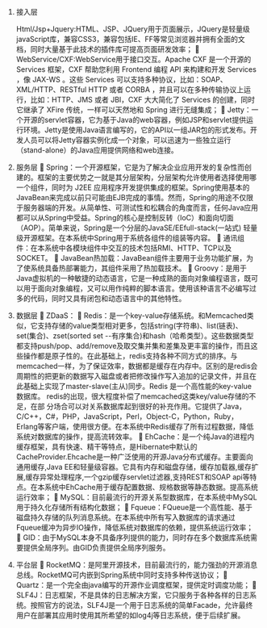 1.	接入层

     Html/Jsp+Jquery:HTML、JSP、JQuery用于页面展示，JQuery是轻量级javaScript库，兼容CSS3，兼容包括IE、FF等常见浏览器并拥有全面的文档，同时大量基于此技术的插件库可提高页面研发效率；
	WebService/CXF:WebService用于接口交互。Apache CXF 是一个开源的 Services 框架，CXF 帮助您利用 Frontend 编程 API 来构建和开发 Services ，像 JAX-WS 。这些 Services 可以支持多种协议，比如：SOAP、XML/HTTP、RESTful HTTP 或者 CORBA ，并且可以在多种传输协议上运行，比如：HTTP、JMS 或者 JBI，CXF 大大简化了 Services 的创建，同时它继承了 XFire 传统，一样可以天然地和 Spring 进行无缝集成；
	Jetty：一个开源的servlet容器，它为基于Java的web容器，例如JSP和servlet提供运行环境。Jetty是使用Java语言编写的，它的API以一组JAR包的形式发布。开发人员可以将Jetty容器实例化成一个对象，可以迅速为一些独立运行（stand-alone）的Java应用提供网络和web连接。
2.	服务层
	Spring：一个开源框架，它是为了解决企业应用开发的复杂性而创建的。框架的主要优势之一就是其分层架构，分层架构允许使用者选择使用哪一个组件，同时为 J2EE 应用程序开发提供集成的框架。Spring使用基本的JavaBean来完成以前只可能由EJB完成的事情。然而，Spring的用途不仅限于服务器端的开发。从简单性、可测试性和松耦合的角度而言，任何Java应用都可以从Spring中受益。Spring的核心是控制反转（IoC）和面向切面（AOP）。简单来说，Spring是一个分层的JavaSE/EEfull-stack(一站式) 轻量级开源框架。在本系统中Spring用于系统各组件的组装等内容。
	通讯组件：在本系统中各模块组件中交互的技术包括RMI、HTTP、TCP以及SOCKET。
	JavaBean热加载：JavaBean组件主要用于业务功能扩展，为了使系统具备热部署能力，其组件采用了热加载技术。
	Groovy：是用于Java虚拟机的一种敏捷的动态语言，它是一种成熟的面向对象编程语言，既可以用于面向对象编程，又可以用作纯粹的脚本语言。使用该种语言不必编写过多的代码，同时又具有闭包和动态语言中的其他特性。
3.	数据层
	ZDaaS：
	Redis：是一个key-value存储系统。和Memcached类似，它支持存储的value类型相对更多，包括string(字符串)、list(链表)、set(集合)、zset(sorted set --有序集合)和hash（哈希类型）。这些数据类型都支持push/pop、add/remove及取交集并集和差集及更丰富的操作，而且这些操作都是原子性的。在此基础上，redis支持各种不同方式的排序。与memcached一样，为了保证效率，数据都是缓存在内存中。区别的是redis会周期性的把更新的数据写入磁盘或者把修改操作写入追加的记录文件，并且在此基础上实现了master-slave(主从)同步。Redis 是一个高性能的key-value数据库。 redis的出现，很大程度补偿了memcached这类key/value存储的不足，在部 分场合可以对关系数据库起到很好的补充作用。它提供了Java，C/C++，C#，PHP，JavaScript，Perl，Object-C，Python，Ruby，Erlang等客户端，使用很方便。在本系统中Redis缓存了所有过程数据，降低系统对数据库的操作，提高流转效率。
	EhCache：是一个纯Java的进程内缓存框架，具有快速、精干等特点，是Hibernate中默认的CacheProvider.Ehcache是一种广泛使用的开源Java分布式缓存。主要面向通用缓存,Java EE和轻量级容器。它具有内存和磁盘存储，缓存加载器,缓存扩展,缓存异常处理程序,一个gzip缓存servlet过滤器,支持REST和SOAP api等特点。在本系统中EhCache用于缓存配置数据、规格数据等静态数据。提高系统运行效率；
	MySQL：目前最流行的开源关系型数据库，在本系统中MySQL用于持久化存储所有结构化数据；
	Fqueue：FQueue是一个高性能、基于磁盘持久存储的队列消息系统。在本系统中所有写入数据库的请求通过Fqueue缓冲为异步IO操作，降低系统对数据库的依赖，提供系统运行效率；
	GID：由于MySQL本身不具备序列提供的能力，同时存在多个数据库系统需要提供全局序列。由GID负责提供全局序列服务。
4.	平台层
	RocketMQ：是阿里开源技术，目前最流行的，能力强劲的开源消息总线。RocketMQ可内嵌到Spring系统中同时支持多种传送协议；
	Quartz：是一个完全由java编写的开源作业调度框架，提供定时调度功能；
	SLF4J：日志框架，不是具体的日志解决方案，它只服务于各种各样的日志系统。按照官方的说法，SLF4J是一个用于日志系统的简单Facade，允许最终用户在部署其应用时使用其所希望的如log4j等日志系统，便于后续扩展。
